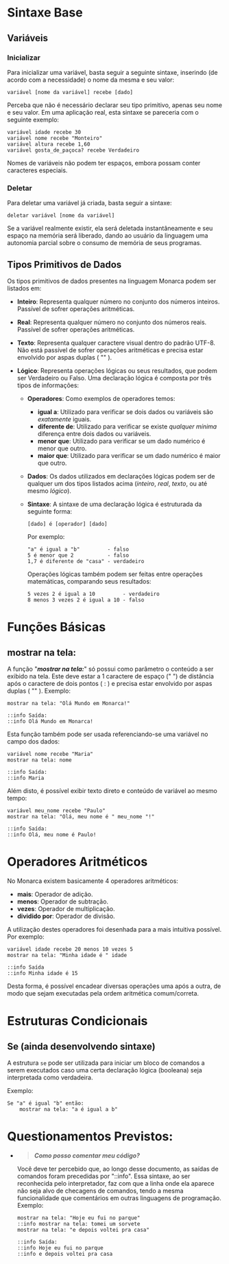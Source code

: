 # Sintaxe Base

## Variáveis
### Inicializar
Para inicializar uma variável, basta seguir a seguinte sintaxe, inserindo (de acordo com a necessidade) o nome da mesma e seu valor:

```pseudocode
variável [nome da variável] recebe [dado]
```

Perceba que não é necessário declarar seu tipo primitivo, apenas seu nome e seu valor. Em uma aplicação real, esta sintaxe se pareceria com o seguinte exemplo:

```pseudocode
variável idade recebe 30
variável nome recebe "Monteiro"
variável altura recebe 1,60
variável gosta_de_paçoca? recebe Verdadeiro
```

Nomes de variáveis não podem ter espaços, embora possam conter caracteres especiais.
### Deletar
Para deletar uma variável já criada, basta seguir a sintaxe:
```pseudocode
deletar variável [nome da variável]
```
Se a variável realmente existir, ela será deletada instantâneamente e seu espaço na memória será liberado, dando ao usuário da linguagem uma autonomia parcial sobre o consumo de memória de seus programas.

## Tipos Primitivos de Dados

Os tipos primitivos de dados presentes na linguagem Monarca podem ser listados em:

* **Inteiro**: Representa qualquer número no conjunto dos números inteiros. Passível de sofrer operações aritméticas.

* **Real**: Representa qualquer número no conjunto dos números reais. Passível de sofrer operações aritméticas.

* **Texto**: Representa qualquer caractere visual dentro do padrão UTF-8. Não está passível de sofrer operações aritméticas e precisa estar envolvido por aspas duplas ( "" ).

* **Lógico**: Representa operações lógicas ou seus resultados, que podem ser Verdadeiro ou Falso. Uma declaração lógica é composta por três tipos de informações:

  * **Operadores**: Como exemplos de operadores temos:

    * **igual a**: Utilizado para verificar se dois dados ou variáveis são *exatamente* iguais.
    * **diferente de**: Utilizado para verificar se existe *qualquer mínima* diferença entre dois dados ou variáveis.
    * **menor que**: Utilizado para verificar se um dado numérico é menor que outro.
    * **maior que**: Utilizado para verificar se um dado numérico é maior que outro.

  * **Dados**: Os dados utilizados em declarações lógicas podem ser de qualquer um dos tipos listados acima (*inteiro*, *real*, *texto*, ou até mesmo *lógico*).

  * **Sintaxe**: A sintaxe de uma declaração lógica é estruturada da seguinte forma:

    ```pseudocode
    [dado] é [operador] [dado]
    ```

    Por exemplo:

    ```pseudocode
    "a" é igual a "b"         - falso
    5 é menor que 2           - falso
    1,7 é diferente de "casa" - verdadeiro
    ```

    Operações lógicas também podem ser feitas entre operações matemáticas, comparando seus resultados:
    
    ```pseudocode
    5 vezes 2 é igual a 10         - verdadeiro
    8 menos 3 vezes 2 é igual a 10 - falso
    ```
    
    


# Funções Básicas

## mostrar na tela:

A função "***mostrar na tela:***"  só possui como parâmetro o conteúdo a ser exibido na tela. Este deve estar a 1 caractere de espaço (" ") de distância após o caractere de dois pontos ( : ) e precisa estar envolvido por aspas duplas ( "" ). Exemplo:

```pseudocode
mostrar na tela: "Olá Mundo em Monarca!"

::info Saída:
::info Olá Mundo em Monarca!
```

Esta função também pode ser usada referenciando-se uma variável no campo dos dados:

```pseudocode
variável nome recebe "Maria"
mostrar na tela: nome

::info Saída:
::info Maria
```

Além disto, é possível exibir texto direto e conteúdo de variável ao mesmo tempo:

```pseudocode
variável meu_nome recebe "Paulo"
mostrar na tela: "Olá, meu nome é " meu_nome "!"

::info Saída:
::info Olá, meu nome é Paulo!
```

# Operadores Aritméticos

No Monarca existem basicamente 4 operadores aritméticos:

* **mais**: Operador de adição.
* **menos**: Operador de subtração.
* **vezes**: Operador de multiplicação.
* **dividido por**: Operador de divisão.

A utilização destes operadores foi desenhada para a mais intuitiva possível. Por exemplo:

```pseudocode
variável idade recebe 20 menos 10 vezes 5
mostrar na tela: "Minha idade é " idade

::info Saída
::info Minha idade é 15
```

Desta forma, é possível encadear diversas operações uma após a outra, de modo que sejam executadas pela ordem aritmética comum/correta.

# Estruturas Condicionais
## Se (ainda desenvolvendo sintaxe)
A estrutura `se` pode ser utilizada para iniciar um bloco de comandos a serem executados caso uma certa declaração lógica (booleana) seja interpretada como verdadeira. 

Exemplo:

```pseudocode
Se "a" é igual "b" então:
    mostrar na tela: "a é igual a b"
```




# Questionamentos Previstos:


* > ***Como posso comentar meu código?***

    Você deve ter percebido que, ao longo desse documento, as saídas de comandos foram precedidas por "::info". Essa sintaxe, ao ser reconhecida pelo interpretador, faz com que a linha onde ela aparece não seja alvo de checagens de comandos, tendo a mesma funcionalidade que comentários em outras linguagens de programação.
    Exemplo:
  ```pseudocode
  mostrar na tela: "Hoje eu fui no parque"
  ::info mostrar na tela: tomei um sorvete
  mostrar na tela: "e depois voltei pra casa"
  
  ::info Saída:
  ::info Hoje eu fui no parque
  ::info e depois voltei pra casa

